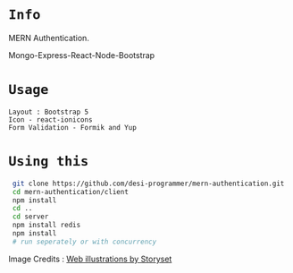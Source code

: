 # `Info`

MERN Authentication.

Mongo-Express-React-Node-Bootstrap 

# `Usage`

    Layout : Bootstrap 5
    Icon - react-ionicons
    Form Validation - Formik and Yup

# `Using this`

```bash
 git clone https://github.com/desi-programmer/mern-authentication.git
 cd mern-authentication/client
 npm install
 cd ..
 cd server
 npm install redis
 npm install
 # run seperately or with concurrency
``` 

Image Credits : <a href="https://storyset.com/web">Web illustrations by Storyset</a>

